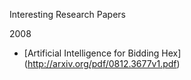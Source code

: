 Interesting Research Papers

2008
* [Artificial Intelligence for Bidding Hex] (http://arxiv.org/pdf/0812.3677v1.pdf)
